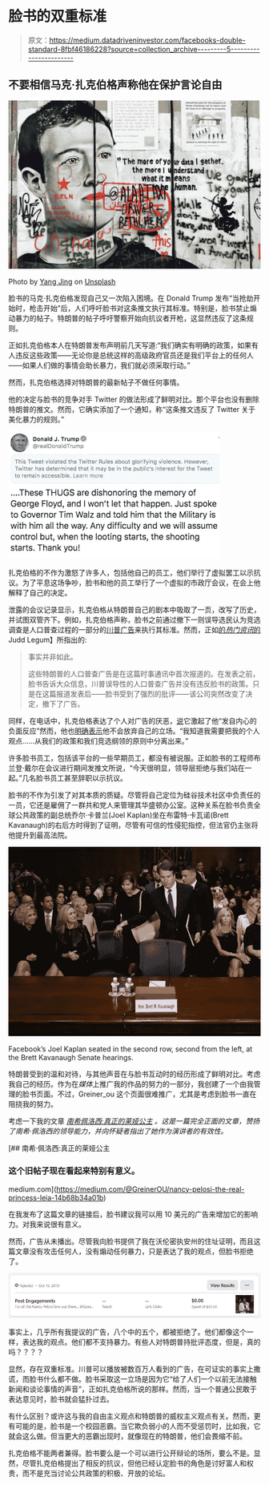 # 脸书的双重标准

> 原文：<https://medium.datadriveninvestor.com/facebooks-double-standard-8fbf46186228?source=collection_archive---------5----------------------->

## 不要相信马克·扎克伯格声称他在保护言论自由

![](img/529f00edcb18616964eb12c89378498c.png)

Photo by [Yang Jing](https://unsplash.com/@snowscat?utm_source=medium&utm_medium=referral) on [Unsplash](https://unsplash.com?utm_source=medium&utm_medium=referral)

脸书的马克·扎克伯格发现自己又一次陷入困境。在 Donald Trump 发布“当抢劫开始时，枪击开始”后，人们呼吁脸书对这条推文执行其标准。特别是，脸书禁止煽动暴力的帖子。特朗普的帖子呼吁警察开始向抗议者开枪，这显然违反了这条规则。

正如扎克伯格本人在特朗普发布声明前几天写道:“我们确实有明确的政策，如果有人违反这些政策——无论你是总统这样的高级政府官员还是我们平台上的任何人——如果人们做的事情会助长暴力，我们就必须采取行动。”

然而，扎克伯格选择对特朗普的最新帖子不做任何事情。

他的决定与脸书的竞争对手 Twitter 的做法形成了鲜明对比。那个平台也没有删除特朗普的推文。然而，它确实添加了一个通知，称“这条推文违反了 Twitter 关于美化暴力的规则。”

![](img/ab44c1a3f13604a602786853b1440619.png)

扎克伯格的不作为激怒了许多人，包括他自己的员工，他们举行了虚拟罢工以示抗议。为了平息这场争吵，脸书和他的员工举行了一个虚拟的市政厅会议，在会上他解释了自己的决定。

泄露的会议记录显示，扎克伯格从特朗普自己的剧本中吸取了一页，改写了历史，并试图双管齐下。例如，扎克伯格声称，脸书之前通过撤下一则误导选民认为竞选调查是人口普查过程的一部分的[川普广告](https://www.vox.com/recode/2020/3/5/21166135/facebook-trump-ads-census-deceptive-census-2020)来执行其标准。然而，正如[的*热门资讯*的](https://medium.com/u/19a7238bfeb2?source=post_page-----8fbf46186228--------------------------------)Judd Legum】所指出的:

> 事实并非如此。
> 
> 这些特朗普的人口普查广告是在这篇时事通讯中首次报道的。在发表之前，脸书告诉大众信息，川普误导性的人口普查广告并没有违反脸书的政策。只是在这篇报道发表后——脸书受到了强烈的批评——该公司突然改变了决定，撤下了广告。

同样，在电话中，扎克伯格表达了个人对广告的厌恶，[说](https://www.cnn.com/2020/06/02/tech/facebook-all-hands-trump/index.html)它激起了他“发自内心的负面反应”然而，他也[明确表示](https://www.theverge.com/interface/2020/6/3/21278233/mark-zuckerberg-facebook-walkout-employee-meeting-leaked-audio)他不会放弃自己的立场。“我知道我需要把我的个人观点……从我们的政策和我们竞选纲领的原则中分离出来。”

许多脸书员工，包括该平台的一些早期员工，都没有被说服。正如脸书的工程师布兰登·戴尔在会议进行期间发推文所说，“今天很明显，领导层拒绝与我们站在一起。”几名脸书员工甚至辞职以示抗议。

脸书的不作为引发了对其本质的质疑。尽管将自己定位为硅谷技术社区中负责任的一员，它还是雇佣了一群共和党人来管理其华盛顿办公室。这种关系在脸书负责全球公共政策的副总统乔尔·卡普兰(Joel Kaplan)坐在布雷特·卡瓦诺(Brett Kavanaugh)的右后方时得到了证明，尽管有可信的性侵犯指控，但法官仍主张将他提升到最高法院。

![](img/a2f4d9e19e8ba792c54ff284946de4c2.png)

Facebook’s Joel Kaplan seated in the second row, second from the left, at the Brett Kavanaugh Senate hearings.

特朗普受到的温和对待，与其他声音在与脸书互动时的经历形成了鲜明对比。考虑我自己的经历。作为在*媒体*上推广我的作品的努力的一部分，我创建了一个由我管理的脸书页面。不过，Greiner_ou 这个页面很难推广，尤其是考虑到脸书一直在阻挠我的努力。

考虑一下我的文章 [*南希佩洛西:真正的莱娅公主*](https://medium.com/@GreinerOU/nancy-pelosi-the-real-princess-leia-14b68b34a01b) *。这是一篇完全正面的文章，赞扬了南希·佩洛西的领导能力，并向怀疑者指出了她作为演讲者的有效性。*

[](https://medium.com/@GreinerOU/nancy-pelosi-the-real-princess-leia-14b68b34a01b) [## 南希·佩洛西:真正的莱娅公主

### 这个旧帖子现在看起来特别有意义。

medium.com](https://medium.com/@GreinerOU/nancy-pelosi-the-real-princess-leia-14b68b34a01b) 

在我发布了这篇文章的链接后，脸书建议我可以用 10 美元的广告来增加它的影响力。对我来说很有意义。

然而，广告从未播出。尽管我向脸书提供了我在沃伦密执安州的住址证明，而且这篇文章没有攻击任何人，没有煽动任何暴力，只是表达了我的观点，但脸书拒绝了。

![](img/c5e09d7fa3a670f465a04391287a20f7.png)

事实上，几乎所有我提议的广告，八个中的五个，都被拒绝了。他们都像这个一样，表达我的观点。他们都不支持暴力。有些人对特朗普持批评态度，但是，真的吗？？？？

显然，存在双重标准。川普可以播放被数百万人看到的广告，在可证实的事实上撒谎，而脸书什么都不做。脸书采取这一立场是因为它“给了人们一个以前无法接触新闻和谈论事情的声音”，正如扎克伯格所说的那样。然而，当一个普通公民敢于表达意见时，脸书就会猛扑过去。

有什么区别？或许这与我的自由主义观点和特朗普的威权主义观点有关。然而，更有可能的是，脸书是一个校园恶霸。当它欺负弱小的人而不受惩罚时，比如我，它就会这么做。但当更大的恶霸出现时，就像现在的特朗普，他们会畏缩不前。

扎克伯格不能两者兼得。脸书要么是一个可以进行公开辩论的场所，要么不是。显然，尽管扎克伯格提出了相反的抗议，但他已经认定脸书的角色是讨好富人和权贵，而不是充当讨论公共政策的积极、开放的论坛。
